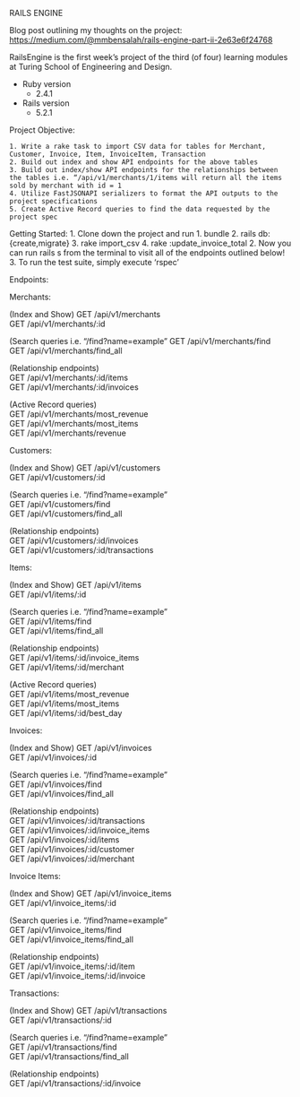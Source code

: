 RAILS ENGINE

Blog post outlining my thoughts on the project: https://medium.com/@mmbensalah/rails-engine-part-ii-2e63e6f24768

RailsEngine is the first week’s project of the third (of four) learning modules at Turing School of Engineering and Design. 

* Ruby version
    * 2.4.1 
* Rails version
    * 5.2.1

Project Objective: 

	1. Write a rake task to import CSV data for tables for Merchant, Customer, Invoice, Item, InvoiceItem, Transaction	
	2. Build out index and show API endpoints for the above tables
	3. Build out index/show API endpoints for the relationships between the tables i.e. “/api/v1/merchants/1/items will return all the items sold by merchant with id = 1
	4. Utilize FastJSONAPI serializers to format the API outputs to the project specifications
	5. Create Active Record queries to find the data requested by the project spec

Getting Started: 
	1. Clone down the project and run 
		1. bundle
		2. rails db:{create,migrate}
		3. rake import_csv
		4. rake :update_invoice_total
	2. Now you can run rails s from the terminal to visit all of the endpoints outlined below!
	3. To run the test suite, simply execute ‘rspec’

Endpoints: 

Merchants: 

(Index and Show)
GET  /api/v1/merchants                                                          
GET  /api/v1/merchants/:id

(Search queries i.e. “/find?name=example”
GET  /api/v1/merchants/find                                                      
GET  /api/v1/merchants/find_all      

(Relationship endpoints)                                           
GET  /api/v1/merchants/:id/items                                                 
GET  /api/v1/merchants/:id/invoices    
 
(Active Record queries)                                           
GET  /api/v1/merchants/most_revenue                                              
GET  /api/v1/merchants/most_items                                                
GET  /api/v1/merchants/revenue       
 
Customers:

(Index and Show)
GET  /api/v1/customers                                                              
GET  /api/v1/customers/:id  

(Search queries i.e. “/find?name=example”                                           
GET  /api/v1/customers/find                                                          
GET  /api/v1/customers/find_all       

(Relationship endpoints)                                                  
GET  /api/v1/customers/:id/invoices                                                  
GET  /api/v1/customers/:id/transactions    

Items:

(Index and Show)
GET  /api/v1/items                                                                  
GET  /api/v1/items/:id 

(Search queries i.e. “/find?name=example”                                         
GET  /api/v1/items/find                                                             
GET  /api/v1/items/find_all   

(Relationship endpoints)                                                        
GET  /api/v1/items/:id/invoice_items                                                 
GET  /api/v1/items/:id/merchant  

(Active Record queries)                                                       
GET  /api/v1/items/most_revenue                                                     
GET  /api/v1/items/most_items                                                      
GET  /api/v1/items/:id/best_day    

 Invoices: 

(Index and Show)
GET  /api/v1/invoices                                                               
GET  /api/v1/invoices/:id 
 
(Search queries i.e. “/find?name=example”                                                
GET  /api/v1/invoices/find                                                          
GET  /api/v1/invoices/find_all    
 
(Relationship endpoints)                                                   
GET  /api/v1/invoices/:id/transactions                                             
GET  /api/v1/invoices/:id/invoice_items                                            
GET  /api/v1/invoices/:id/items                                                     
GET  /api/v1/invoices/:id/customer                                                
GET  /api/v1/invoices/:id/merchant     

Invoice Items:

(Index and Show)
GET  /api/v1/invoice_items                                                         
GET  /api/v1/invoice_items/:id 

(Search queries i.e. “/find?name=example”                            
GET  /api/v1/invoice_items/find                                                     
GET  /api/v1/invoice_items/find_all   
 
(Relationship endpoints)                                                 
GET  /api/v1/invoice_items/:id/item                                                  
GET  /api/v1/invoice_items/:id/invoice       

Transactions: 

(Index and Show)
GET  /api/v1/transactions                                                           
GET  /api/v1/transactions/:id   
 
(Search queries i.e. “/find?name=example”                                       
GET  /api/v1/transactions/find                                                       
GET  /api/v1/transactions/find_all   
 
(Relationship endpoints)                                                  
GET  /api/v1/transactions/:id/invoice    

